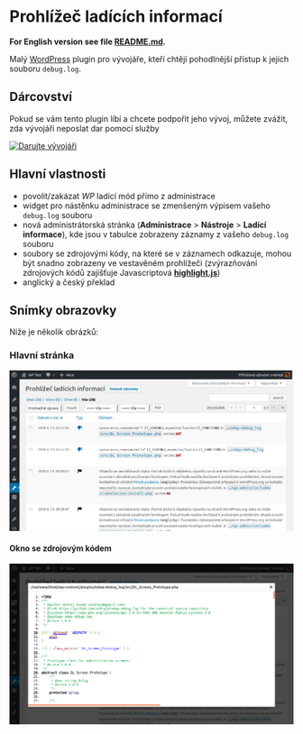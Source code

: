 # Prohlížeč ladících informací

__For English version see file [README.md][1].__

Malý [WordPress][2] plugin pro vývojáře, kteří chtějí pohodlnější přístup k jejich souboru `debug.log`.

## Dárcovství

Pokud se vám tento plugin líbí a chcete podpořit jeho vývoj, můžete zvážit, zda vývojáři neposlat dar pomocí služby

[![Darujte vývojáři](https://www.paypalobjects.com/webstatic/paypalme/images/pp_logo_small.png "PayPal.Me, your link to getting paid")][3]

## Hlavní vlastnosti

* povolit/zakázat _WP_ ladící mód přímo z administrace
* widget pro nástěnku administrace se zmenšeným výpisem vašeho `debug.log` souboru
* nová administrátorská stránka (__Administrace__ > __Nástroje__ > __Ladící informace__), kde jsou v tabulce zobrazeny záznamy z vašeho `debug.log` souboru
* soubory se zdrojovými kódy, na které se v záznamech odkazuje, mohou být snadno zobrazeny ve vestavěném prohlížeči (zvýrazňování zdrojových kódů zajišťuje Javascriptová __[highlight.js][4]__)
* anglický a český překlad

## Snímky obrazovky

Níže je několik obrázků:

### Hlavní stránka

![Hlavní stránka](assets/screenshots/screenshot-01-cs.png "Hlavní stránka")

#### Okno se zdrojovým kódem

![Okno se zdrojovým kódem](assets/screenshots/screenshot-02-cs.png "Okno se zdrojovým kódem")

[1]: README.md
[2]: https://wordpress.org/
[3]: https://www.paypal.me/ondrejd
[4]: https://highlightjs.org/